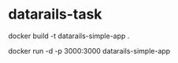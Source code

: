 # datarails-task


docker build -t datarails-simple-app .

docker run -d -p 3000:3000 datarails-simple-app
